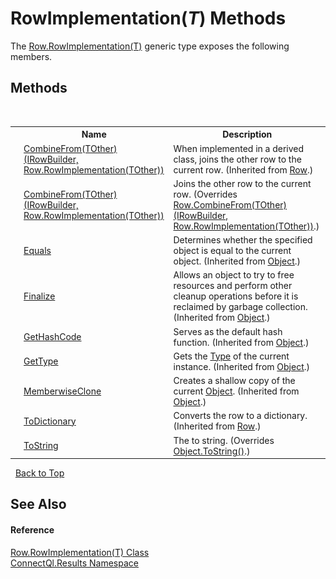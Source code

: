 # RowImplementation(*T*) Methods
 

The <a href="T_ConnectQl_Results_Row_RowImplementation_1">Row.RowImplementation(T)</a> generic type exposes the following members.


## Methods
&nbsp;<table><tr><th></th><th>Name</th><th>Description</th></tr><tr><td>![Protected method](media/protmethod.gif "Protected method")</td><td><a href="M_ConnectQl_Results_Row_CombineFrom__1">CombineFrom(TOther)(IRowBuilder, Row.RowImplementation(TOther))</a></td><td>
When implemented in a derived class, joins the other row to the current row.
 (Inherited from <a href="T_ConnectQl_Results_Row">Row</a>.)</td></tr><tr><td>![Protected method](media/protmethod.gif "Protected method")</td><td><a href="M_ConnectQl_Results_Row_RowImplementation_1_CombineFrom__1">CombineFrom(TOther)(IRowBuilder, Row.RowImplementation(TOther))</a></td><td>
Joins the other row to the current row.
 (Overrides <a href="M_ConnectQl_Results_Row_CombineFrom__1">Row.CombineFrom(TOther)(IRowBuilder, Row.RowImplementation(TOther))</a>.)</td></tr><tr><td>![Public method](media/pubmethod.gif "Public method")</td><td><a href="http://msdn2.microsoft.com/en-us/library/bsc2ak47" target="_blank">Equals</a></td><td>
Determines whether the specified object is equal to the current object.
 (Inherited from <a href="http://msdn2.microsoft.com/en-us/library/e5kfa45b" target="_blank">Object</a>.)</td></tr><tr><td>![Protected method](media/protmethod.gif "Protected method")</td><td><a href="http://msdn2.microsoft.com/en-us/library/4k87zsw7" target="_blank">Finalize</a></td><td>
Allows an object to try to free resources and perform other cleanup operations before it is reclaimed by garbage collection.
 (Inherited from <a href="http://msdn2.microsoft.com/en-us/library/e5kfa45b" target="_blank">Object</a>.)</td></tr><tr><td>![Public method](media/pubmethod.gif "Public method")</td><td><a href="http://msdn2.microsoft.com/en-us/library/zdee4b3y" target="_blank">GetHashCode</a></td><td>
Serves as the default hash function.
 (Inherited from <a href="http://msdn2.microsoft.com/en-us/library/e5kfa45b" target="_blank">Object</a>.)</td></tr><tr><td>![Public method](media/pubmethod.gif "Public method")</td><td><a href="http://msdn2.microsoft.com/en-us/library/dfwy45w9" target="_blank">GetType</a></td><td>
Gets the <a href="http://msdn2.microsoft.com/en-us/library/42892f65" target="_blank">Type</a> of the current instance.
 (Inherited from <a href="http://msdn2.microsoft.com/en-us/library/e5kfa45b" target="_blank">Object</a>.)</td></tr><tr><td>![Protected method](media/protmethod.gif "Protected method")</td><td><a href="http://msdn2.microsoft.com/en-us/library/57ctke0a" target="_blank">MemberwiseClone</a></td><td>
Creates a shallow copy of the current <a href="http://msdn2.microsoft.com/en-us/library/e5kfa45b" target="_blank">Object</a>.
 (Inherited from <a href="http://msdn2.microsoft.com/en-us/library/e5kfa45b" target="_blank">Object</a>.)</td></tr><tr><td>![Public method](media/pubmethod.gif "Public method")</td><td><a href="M_ConnectQl_Results_Row_ToDictionary">ToDictionary</a></td><td>
Converts the row to a dictionary.
 (Inherited from <a href="T_ConnectQl_Results_Row">Row</a>.)</td></tr><tr><td>![Public method](media/pubmethod.gif "Public method")</td><td><a href="M_ConnectQl_Results_Row_RowImplementation_1_ToString">ToString</a></td><td>
The to string.
 (Overrides <a href="http://msdn2.microsoft.com/en-us/library/7bxwbwt2" target="_blank">Object.ToString()</a>.)</td></tr></table>&nbsp;
<a href="#rowimplementation(*t*)-methods">Back to Top</a>

## See Also


#### Reference
<a href="T_ConnectQl_Results_Row_RowImplementation_1">Row.RowImplementation(T) Class</a><br /><a href="N_ConnectQl_Results">ConnectQl.Results Namespace</a><br />